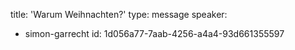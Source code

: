 title: 'Warum Weihnachten?'
type: message
speaker:
  - simon-garrecht
id: 1d056a77-7aab-4256-a4a4-93d661355597
